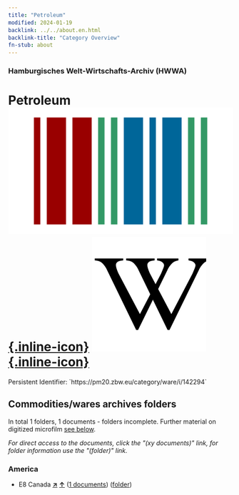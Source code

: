 ```yaml
---
title: "Petroleum"
modified: 2024-01-19
backlink: ../../about.en.html
backlink-title: "Category Overview"
fn-stub: about
---
```


### Hamburgisches Welt-Wirtschafts-Archiv (HWWA)

# Petroleum &#160; [![Wikidata](/images/Wikidata-logo.svg "Wikidata"){.inline-icon}](http://www.wikidata.org/entity/Q22656) [![Wikipedia](/images/Wikipedia-W.svg "Wikipedia"){.inline-icon}](https://en.wikipedia.org/wiki/Petroleum)

<div class="hint">Persistent Identifier: `https://pm20.zbw.eu/category/ware/i/142294`</div>







## Commodities/wares archives folders







In total 1 folders, 1 documents - folders incomplete. Further material on digitized microfilm [see below](#filmsections).

_For direct access to the documents, click the "(xy documents)" link, for folder information use the "(folder)" link._



### America

- E8 Canada [**&nearr;**](../../../geo/i/141644/about.en.html "Canada (all folders)") [**&uarr;**](../../../geo/about.en.html#E8 "Country category system") (<a href="https://pm20.zbw.eu/iiifview/folder/wa/142294,141644" title="about: Petroleum : Canada" target="_blank">1 documents</a>) ([folder](../../../../folder/wa/1422xx/142294/1416xx/141644/about.en.html))



<a id="filmsections" />













